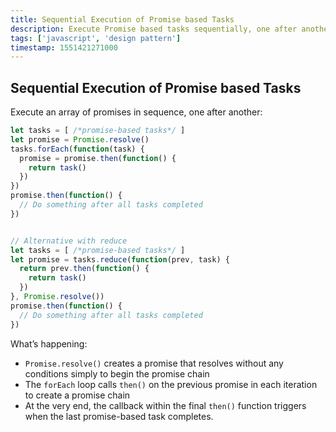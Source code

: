 ```yaml
---
title: Sequential Execution of Promise based Tasks
description: Execute Promise based tasks sequentially, one after another.
tags: ['javascript', 'design pattern']
timestamp: 1551421271000
---
```


## Sequential Execution of Promise based Tasks

Execute an array of promises in sequence, one after another:

```js
let tasks = [ /*promise-based tasks*/ ]
let promise = Promise.resolve()
tasks.forEach(function(task) {
  promise = promise.then(function() {
    return task()
  })
})
promise.then(function() {
  // Do something after all tasks completed
})


// Alternative with reduce
let tasks = [ /*promise-based tasks*/ ]
let promise = tasks.reduce(function(prev, task) {
  return prev.then(function() {
    return task()
  })
}, Promise.resolve())
promise.then(function() {
  // Do something after all tasks completed
})
```

What’s happening:

* `Promise.resolve()` creates a promise that resolves without any conditions simply to begin the promise chain
* The `forEach` loop calls `then()` on the previous promise in each iteration to create a promise chain
* At the very end, the callback within the final `then()` function triggers when the last promise-based task completes.

